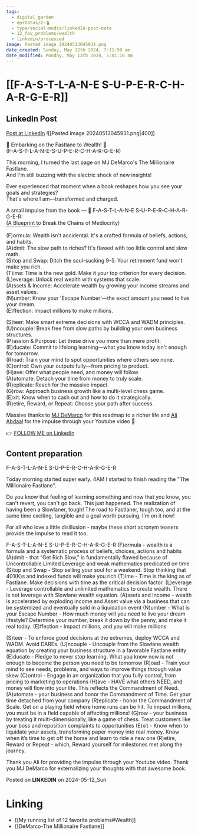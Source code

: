 ```yaml
---
tags:
  - digital_garden
  - epstatus/2-🪴
  - type/social-media/linkedIn-post-note
  - 12_fav_problems/wealth
  - linkedin/processed
image: Pasted image 20240513045931.png
date_created: Sunday, May 12th 2024, 7:11:59 am
date_modified: Monday, May 13th 2024, 5:01:16 am
---
```

# [[F-A-S-T-L-A-N-E S-U-P-E-R-C-H-A-R-G-E-R]]
## LinkedIn Post
[Post at LinkedIn](https://www.linkedin.com/posts/sebastiankamilli_embarking-on-the-fastlane-to-wealth-activity-7195307639470182400-3jAp?utm_source=share&utm_medium=member_desktop)
![[Pasted image 20240513045931.png|400]]

🚀 Embarking on the Fastlane to Wealth! 🚀  
(F-A-S-T-L-A-N-E-S-U-P-E-R-C-H-A-R-G-E-R)  
  
This morning, I turned the last page on MJ DeMarco's The Millionaire Fastlane.  
And I'm still buzzing with the electric shock of new insights!  
  
Ever experienced that moment when a book reshapes how you see your goals and strategies?  
That's where I am—transformed and charged.  
  
A small impulse from the book — 🔑 F-A-S-T-L-A-N-E S-U-P-E-R-C-H-A-R-G-E-R:  
(A Blueprint to Break the Chains of Mediocrity)  
‾‾‾‾‾‾‾‾‾‾‾‾  
(F)ormula: Wealth isn't accidental. It's a crafted formula of beliefs, actions, and habits.  
(A)dmit: The slow path to riches? It's flawed with too little control and slow math.  
(S)top and Swap: Ditch the soul-sucking 9-5. Your retirement fund won't make you rich.  
(T)ime: Time is the new gold. Make it your top criterion for every decision.  
(L)everage: Unlock real wealth with systems that scale.  
(A)ssets & Income: Accelerate wealth by growing your income streams and asset values.  
(N)umber: Know your 'Escape Number'—the exact amount you need to live your dream.  
(E)ffection: Impact millions to make millions.  
  
(S)teer: Make smart extreme decisions with WCCA and WADM principles.  
(U)ncouple: Break free from slow paths by building your own business structures.  
(P)assion & Purpose: Let these drive you more than mere profit.  
(E)ducate: Commit to lifelong learning—what you know today isn't enough for tomorrow.  
(R)oad: Train your mind to spot opportunities where others see none.  
(C)ontrol: Own your outputs fully—from pricing to product.  
(H)ave: Offer what people need, and money will follow.  
(A)utomate: Detach your time from money to truly scale.  
(R)eplicate: Reach for the massive impact.  
(G)row: Approach business growth like a multi-level chess game.  
(E)xit: Know when to cash out and how to do it strategically.  
(R)etire, Reward, or Repeat: Choose your path after success.  
  
Massive thanks to [](https://www.linkedin.com/in/ACoAAAR_4IEByHkCrwrzr18uz8tRGO20J3jHaDg)[MJ DeMarco](https://www.linkedin.com/in/mjdemarco/) for this roadmap to a richer life and [](https://www.linkedin.com/in/ACoAABIy6l0BSCeUsSIjqYoJ5Pb-qZ77FD1bVt8)[Ali Abdaal](https://www.linkedin.com/in/ali-abdaal/) for the impulse through your Youtube video 🌟
  

👉 [FOLLOW ME on LinkedIn](https://www.linkedin.com/comm/mynetwork/discovery-see-all?usecase=PEOPLE_FOLLOWS&followMember=sebastiankamilli)

## Content preparation
F-A-S-T-L-A-N-E S-U-P-E-R-C-H-A-R-G-E-R
 
Today morning started super early. 4AM I started to finish reading the "The Millionaire Fastlane".

Do you know that feeling of learning something and now that you know, you can't revert, you can't go back. This just happened. The realization of having been a Slowlaner, tough! The road to Fastlaner, tough too, and at the same time exciting, tangible and a goal worth pursuing. I'm on it now!

For all who love a little disillusion - maybe these short acronym teasers provide the impulse to read it too.

F-A-S-T-L-A-N-E S-U-P-E-R-C-H-A-R-G-E-R
(F)ormula - wealth is a formula and a systematic process of beliefs, choices, actions and habits
(A)dmit - that “Get Rich Slow,” is fundamentally flawed because of Uncontrollable Limited Leverage and weak mathematics predicated on time
(S)top and Swap - Stop selling your soul for a weekend. Stop thinking that 401(K)s and indexed funds will make you rich
(T)ime - Time is the king as of Fastlane. Make decisions with time as the critical decision factor.
(L)everage - Leverage controllable and unlimited mathematics to create wealth. There is not leverage with Slowlane wealth equation.
(A)ssets and Income - wealth is accelerated by exploding income and Asset value via a business that can be systemized and eventually sold in a liquidation event
(N)umber - What is your Escape Number - How much money will you need to live your dream lifestyle? Determine your number, break it down by the penny, and make it real today.
(E)ffection - Impact millions, and you will make millions

(S)teer - To enforce good decisions at the extremes, deploy WCCA and WADM. Avoid DAREs.
(U)ncouple - Uncouple from the Slowlane wealth equation by creating your business structure in a favorable Fastlane entity
(E)ducate - Pledge to never stop learning. What you know now is not enough to become the person you need to be tomorrow
(R)oad - Train your mind to see needs, problems, and ways to improve things through value skew
(C)ontrol - Engage in an organization that you fully control, from pricing to marketing to operations
(H)ave - HAVE what others NEED, and money will flow into your life. This reflects the Commandment of Need.
(A)utomate - your business and honor the Commandment of Time. Get your time detached from your company
(R)eplicate - honor the Commandment of Scale. Get on a playing field where home runs can be hit. To impact millions, you must be in a field capable of affecting millions!
(G)row - your business by treating it multi-dimensionally, like a game of chess. Treat customers like your boss and reposition complaints to opportunities
(E)xit - Know when to liquidate your assets, transforming paper money into real money. Know when it’s time to get off the horse and learn to ride a new one
(R)etire, Reward or Repeat - which, Reward yourself for milestones met along the journey.
 

Thank you Ali for providing the impulse through your Youtube video. Thank you MJ DeMarco for externalizing your thoughts with that awesome book.


Posted on **LINKEDIN** on 2024-05-12_Sun
# Linking
+ [[My running list of 12 favorite problems#Wealth]]
+ [[DeMarco-The Millionaire Fastlane]]